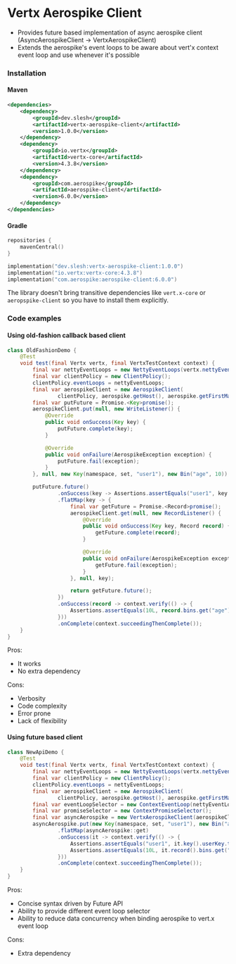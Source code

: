 # Vertx Aerospike Client

* Provides future based implementation of async aerospike client (AsyncAerospikeClient -> VertxAerospikeClient)
* Extends the aerospike's event loops to be aware about vert'x context event loop and use whenever it's possible


### Installation

#### Maven
```xml
<dependencies>
    <dependency>
        <groupId>dev.slesh</groupId>
        <artifactId>vertx-aerospike-client</artifactId>
        <version>1.0.0</version>
    </dependency>
    <dependency>
        <groupId>io.vertx</groupId>
        <artifactId>vertx-core</artifactId>
        <version>4.3.8</version>
    </dependency>
    <dependency>
        <groupId>com.aerospike</groupId>
        <artifactId>aerospike-client</artifactId>
        <version>6.0.0</version>
    </dependency>
</dependencies>
```

#### Gradle

```kotlin
repositories {
    mavenCentral()
}

implementation("dev.slesh:vertx-aerospike-client:1.0.0")
implementation("io.vertx:vertx-core:4.3.8")
implementation("com.aerospike:aerospike-client:6.0.0")
```

The library doesn't bring transitive dependencies like `vert.x-core` or `aeropspike-client` so you have to install them explicitly.

### Code examples


#### Using old-fashion callback based client
```java
class OldFashionDemo {
    @Test
    void test(final Vertx vertx, final VertxTestContext context) {
        final var nettyEventLoops = new NettyEventLoops(vertx.nettyEventLoopGroup());
        final var clientPolicy = new ClientPolicy();
        clientPolicy.eventLoops = nettyEventLoops;
        final var aerospikeClient = new AerospikeClient(
                clientPolicy, aerospike.getHost(), aerospike.getFirstMappedPort());
        final var putFuture = Promise.<Key>promise();
        aerospikeClient.put(null, new WriteListener() {
            @Override
            public void onSuccess(Key key) {
                putFuture.complete(key);
            }

            @Override
            public void onFailure(AerospikeException exception) {
                putFuture.fail(exception);
            }
        }, null, new Key(namespace, set, "user1"), new Bin("age", 10));

        putFuture.future()
                .onSuccess(key -> Assertions.assertEquals("user1", key.userKey.toString()))
                .flatMap(key -> {
                    final var getFuture = Promise.<Record>promise();
                    aerospikeClient.get(null, new RecordListener() {
                        @Override
                        public void onSuccess(Key key, Record record) {
                            getFuture.complete(record);
                        }

                        @Override
                        public void onFailure(AerospikeException exception) {
                            getFuture.fail(exception);
                        }
                    }, null, key);

                    return getFuture.future();
                })
                .onSuccess(record -> context.verify(() -> {
                    Assertions.assertEquals(10L, record.bins.get("age"));
                }))
                .onComplete(context.succeedingThenComplete());
    }
}
```

Pros:
* It works
* No extra dependency

Cons:
* Verbosity
* Code complexity
* Error prone
* Lack of flexibility


#### Using future based client
```java
class NewApiDemo {
    @Test
    void test(final Vertx vertx, final VertxTestContext context) {
        final var nettyEventLoops = new NettyEventLoops(vertx.nettyEventLoopGroup());
        final var clientPolicy = new ClientPolicy();
        clientPolicy.eventLoops = nettyEventLoops;
        final var aerospikeClient = new AerospikeClient(
                clientPolicy, aerospike.getHost(), aerospike.getFirstMappedPort());
        final var eventLoopSelector = new ContextEventLoop(nettyEventLoops);
        final var promiseSelector = new ContextPromiseSelector();
        final var asyncAerospike = new VertxAerospikeClient(aerospikeClient, eventLoopSelector, promiseSelector);
        asyncAerospike.put(new Key(namespace, set, "user1"), new Bin("age", 10))
                .flatMap(asyncAerospike::get)
                .onSuccess(it -> context.verify(() -> {
                    Assertions.assertEquals("user1", it.key().userKey.toString());
                    Assertions.assertEquals(10L, it.record().bins.get("age"));
                }))
                .onComplete(context.succeedingThenComplete());
    }
}
```

Pros:
* Concise syntax driven by Future API
* Ability to provide different event loop selector
* Ability to reduce data concurrency when binding aerospike to vert.x event loop


Cons:
* Extra dependency
